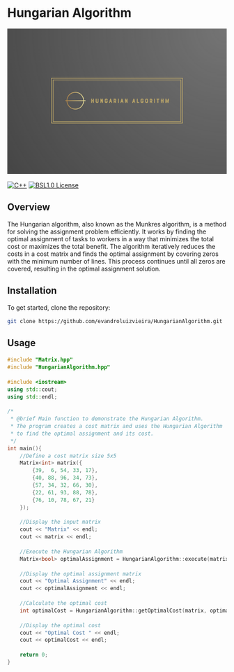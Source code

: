 # Hungarian Algorithm

![Logo](https://github.com/evandroluizvieira/HungarianAlgorithm/blob/main/resource/Brand.png)

[![C++](https://img.shields.io/badge/C++-004488)](https://cplusplus.com/)
[![BSL1.0 License](https://img.shields.io/badge/License-BSL-green.svg)](https://choosealicense.com/licenses/bsl-1.0/)

## Overview
The Hungarian algorithm, also known as the Munkres algorithm, is a method for solving the assignment problem efficiently. It works by finding the optimal assignment of tasks to workers in a way that minimizes the total cost or maximizes the total benefit. The algorithm iteratively reduces the costs in a cost matrix and finds the optimal assignment by covering zeros with the minimum number of lines. This process continues until all zeros are covered, resulting in the optimal assignment solution.

## Installation
To get started, clone the repository:
```bash
git clone https://github.com/evandroluizvieira/HungarianAlgorithm.git
```

## Usage
```c++
#include "Matrix.hpp"
#include "HungarianAlgorithm.hpp"

#include <iostream>
using std::cout;
using std::endl;

/*
 * @brief Main function to demonstrate the Hungarian Algorithm.
 * The program creates a cost matrix and uses the Hungarian Algorithm
 * to find the optimal assignment and its cost.
 */
int main(){
	//Define a cost matrix size 5x5
	Matrix<int> matrix({
		{39,  6, 54, 33, 17},
		{40, 88, 96, 34, 73},
		{57, 34, 32, 66, 30},
		{22, 61, 93, 88, 78},
		{76, 10, 78, 67, 21}
	});

    //Display the input matrix
    cout << "Matrix" << endl;
    cout << matrix << endl;

    //Execute the Hungarian Algorithm
    Matrix<bool> optimalAssignment = HungarianAlgorithm::execute(matrix);

    //Display the optimal assignment matrix
    cout << "Optimal Assignment" << endl;
    cout << optimalAssignment << endl;

    //Calculate the optimal cost
    int optimalCost = HungarianAlgorithm::getOptimalCost(matrix, optimalAssignment);

    //Display the optimal cost
    cout << "Optimal Cost " << endl;
    cout << optimalCost << endl;

    return 0;
}


```
